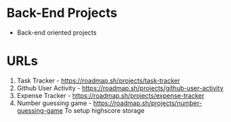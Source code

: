 # Back-End Projects

- Back-end oriented projects

# URLs

1. Task Tracker - https://roadmap.sh/projects/task-tracker
2. Github User Activity - https://roadmap.sh/projects/github-user-activity
3. Expense Tracker - https://roadmap.sh/projects/expense-tracker
4. Number guessing game - https://roadmap.sh/projects/number-guessing-game
   To setup highscore storage
